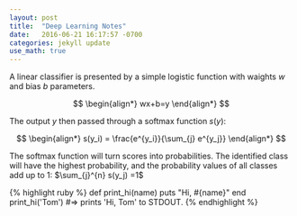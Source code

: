 ```yaml
---
layout: post
title:  "Deep Learning Notes"
date:   2016-06-21 16:17:57 -0700
categories: jekyll update
use_math: true
---
```


A linear classifier is presented by a simple logistic function with waights $w$ and bias $b$ parameters. 

$$
\begin{align*}
  wx+b=y
\end{align*}
$$

The output $y$ then passed through a softmax function $s(y)$: 

$$
\begin{align*}
  s(y_i) = \frac{e^{y_i}}{\sum_{j} e^{y_j}}
\end{align*}
$$

The softmax function will turn scores into probabilities. The identified class will have the highest probability, and the probability values of all classes add up to 1: $\sum_{j}^{n} s(y_j) =1$

{% highlight ruby %}
def print_hi(name)
  puts "Hi, #{name}"
end
print_hi('Tom')
#=> prints 'Hi, Tom' to STDOUT.
{% endhighlight %}


